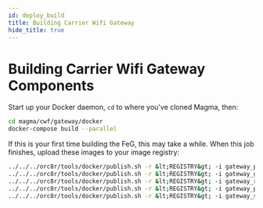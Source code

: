 ```yaml
---
id: deploy_build
title: Building Carrier Wifi Gateway
hide_title: true
---
```


# Building Carrier Wifi Gateway Components

Start up your Docker daemon, `cd` to where you've cloned Magma, then:

```bash
cd magma/cwf/gateway/docker
docker-compose build --parallel
```

If this is your first time building the FeG, this may take a while. When this
job finishes, upload these images to your image registry:

```bash
../../../orc8r/tools/docker/publish.sh -r &lt;REGISTRY&gt; -i gateway_python
../../../orc8r/tools/docker/publish.sh -r &lt;REGISTRY&gt; -i gateway_go
../../../orc8r/tools/docker/publish.sh -r &lt;REGISTRY&gt; -i gateway_radius
../../../orc8r/tools/docker/publish.sh -r &lt;REGISTRY&gt; -i gateway_pipelined
../../../orc8r/tools/docker/publish.sh -r &lt;REGISTRY&gt; -i gateway_sessiond
```
